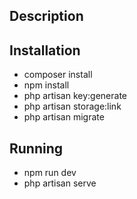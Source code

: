 ## Description


## Installation
* composer install
* npm install
* php artisan key:generate
* php artisan storage:link
* php artisan migrate

## Running
* npm run dev
* php artisan serve
